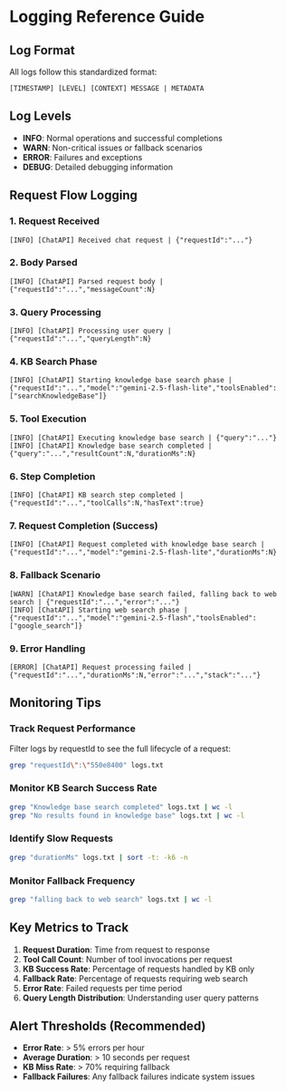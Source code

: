 # Logging Reference Guide

## Log Format

All logs follow this standardized format:
```
[TIMESTAMP] [LEVEL] [CONTEXT] MESSAGE | METADATA
```

## Log Levels

- **INFO**: Normal operations and successful completions
- **WARN**: Non-critical issues or fallback scenarios
- **ERROR**: Failures and exceptions
- **DEBUG**: Detailed debugging information

## Request Flow Logging

### 1. Request Received
```
[INFO] [ChatAPI] Received chat request | {"requestId":"..."}
```

### 2. Body Parsed
```
[INFO] [ChatAPI] Parsed request body | {"requestId":"...","messageCount":N}
```

### 3. Query Processing
```
[INFO] [ChatAPI] Processing user query | {"requestId":"...","queryLength":N}
```

### 4. KB Search Phase
```
[INFO] [ChatAPI] Starting knowledge base search phase | {"requestId":"...","model":"gemini-2.5-flash-lite","toolsEnabled":["searchKnowledgeBase"]}
```

### 5. Tool Execution
```
[INFO] [ChatAPI] Executing knowledge base search | {"query":"..."}
[INFO] [ChatAPI] Knowledge base search completed | {"query":"...","resultCount":N,"durationMs":N}
```

### 6. Step Completion
```
[INFO] [ChatAPI] KB search step completed | {"requestId":"...","toolCalls":N,"hasText":true}
```

### 7. Request Completion (Success)
```
[INFO] [ChatAPI] Request completed with knowledge base search | {"requestId":"...","model":"gemini-2.5-flash-lite","durationMs":N}
```

### 8. Fallback Scenario
```
[WARN] [ChatAPI] Knowledge base search failed, falling back to web search | {"requestId":"...","error":"..."}
[INFO] [ChatAPI] Starting web search phase | {"requestId":"...","model":"gemini-2.5-flash","toolsEnabled":["google_search"]}
```

### 9. Error Handling
```
[ERROR] [ChatAPI] Request processing failed | {"requestId":"...","durationMs":N,"error":"...","stack":"..."}
```

## Monitoring Tips

### Track Request Performance
Filter logs by requestId to see the full lifecycle of a request:
```bash
grep "requestId\":\"550e8400" logs.txt
```

### Monitor KB Search Success Rate
```bash
grep "Knowledge base search completed" logs.txt | wc -l
grep "No results found in knowledge base" logs.txt | wc -l
```

### Identify Slow Requests
```bash
grep "durationMs" logs.txt | sort -t: -k6 -n
```

### Monitor Fallback Frequency
```bash
grep "falling back to web search" logs.txt | wc -l
```

## Key Metrics to Track

1. **Request Duration**: Time from request to response
2. **Tool Call Count**: Number of tool invocations per request
3. **KB Success Rate**: Percentage of requests handled by KB only
4. **Fallback Rate**: Percentage of requests requiring web search
5. **Error Rate**: Failed requests per time period
6. **Query Length Distribution**: Understanding user query patterns

## Alert Thresholds (Recommended)

- **Error Rate**: > 5% errors per hour
- **Average Duration**: > 10 seconds per request
- **KB Miss Rate**: > 70% requiring fallback
- **Fallback Failures**: Any fallback failures indicate system issues
